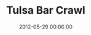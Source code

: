 ---
layout: post
date:   2012-05-29 00:00:00
title: Tulsa Bar Crawl
categories: fun
picture: /assets/fun/tulsa.jpg
summary: May 29, 2012</br>Cross-Country Graduation Road Trip</br>Bar crawling in Tulsa, OK
---